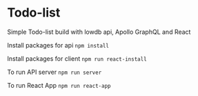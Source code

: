 # Todo-list
Simple Todo-list build with lowdb api, Apollo GraphQL and React

Install packages for api ```npm install```

Install packages for client  ```npm run react-install```

To run API server ```npm run server```

To run React App ```npm run react-app```
